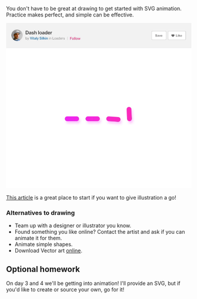 You don't have to be great at drawing to get started with SVG animation. Practice makes perfect, and simple can be effective.

![simple loader](/_media/loader.gif)

[This article](https://www.smashingmagazine.com/2018/07/flat-vector-illustration-affinity-designer/#top) is a great place to start if you want to give illustration a go!

### Alternatives to drawing

- Team up with a designer or illustrator you know.
- Found something you like online? Contact the artist and ask if you can animate it for them.
- Animate simple shapes.
- Download Vector art [online](https://www.freepik.com/).

## Optional homework

On day 3 and 4 we'll be getting into animation!
I'll provide an SVG, but if you'd like to create or source your own, go for it!
